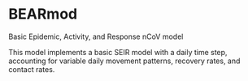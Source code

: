 # BEARmod
Basic Epidemic, Activity, and Response nCoV model

This model implements a basic SEIR model with a daily time step, accounting for variable daily movement patterns, recovery rates, and contact rates.
